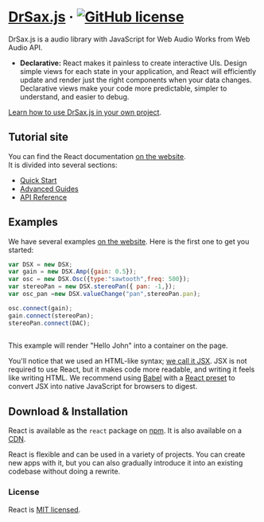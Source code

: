 # [DrSax.js](https://reactjs.org/)  &middot; [![GitHub license](https://img.shields.io/badge/license-MIT-blue.svg)](https://github.com/facebook/react/blob/master/LICENSE)

DrSax.js is a  audio library with JavaScript for Web Audio Works from Web Audio API.

* **Declarative:** React makes it painless to create interactive UIs. Design simple views for each state in your application, and React will efficiently update and render just the right components when your data changes. Declarative views make your code more predictable, simpler to understand, and easier to debug.


[Learn how to use DrSax.js in your own project](https://).

## Tutorial site

You can find the React documentation [on the website](https://reactjs.org/docs).  
It is divided into several sections:

* [Quick Start](https://reactjs.org/docs/hello-world.html)
* [Advanced Guides](https://reactjs.org/docs/jsx-in-depth.html)
* [API Reference](https://reactjs.org/docs/react-api.html)

## Examples

We have several examples [on the website](https://reactjs.org/). Here is the first one to get you started:

```jsx
var DSX = new DSX;
var gain = new DSX.Amp({gain: 0.5});
var osc = new DSX.Osc({type:"sawtooth",freq: 500});
var stereoPan = new DSX.stereoPan({ pan: -1,});
var osc_pan =new DSX.valueChange("pan",stereoPan.pan); 

osc.connect(gain);
gain.connect(stereoPan);
stereoPan.connect(DAC);                  
      
```

This example will render "Hello John" into a container on the page.

You'll notice that we used an HTML-like syntax; [we call it JSX](https://reactjs.org/docs/introducing-jsx.html). JSX is not required to use React, but it makes code more readable, and writing it feels like writing HTML. We recommend using [Babel](https://babeljs.io/) with a [React preset](https://babeljs.io/docs/plugins/preset-react/) to convert JSX into native JavaScript for browsers to digest.

## Download & Installation

React is available as the `react` package on [npm](https://www.npmjs.com/). It is also available on a [CDN](https://reactjs.org/docs/cdn-links.html).

React is flexible and can be used in a variety of projects. You can create new apps with it, but you can also gradually introduce it into an existing codebase without doing a rewrite.


### License

React is [MIT licensed](./LICENSE).
